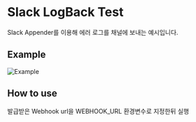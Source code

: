 # Slack LogBack Test

Slack Appender를 이용해 에러 로그를 채널에 보내는 예시입니다.

## Example

![Example](https://user-images.githubusercontent.com/37373826/226847017-135eddc9-e725-4b30-a686-746321d79006.png)

## How to use

발급받은 Webhook url을 WEBHOOK_URL 환경변수로 지정한뒤 실행